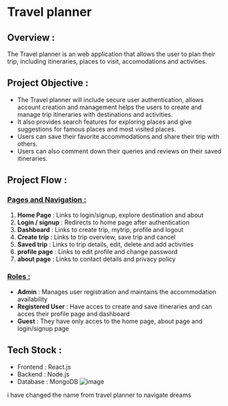 # Travel planner
## Overview :
The Travel planner is an web application that allows the user to plan their trip, including itineraries, places to visit, accomodations and activities.
## Project Objective :
- The Travel planner will include secure user authentication, allows account creation and management helps the users to create and manage trip itineraries with destinations and activities.
- It also provides search features for exploring places and give suggestions for famous places and most visited places.
- Users can save their favorite accommodations and share their trip with others.
- Users can also comment down their queries and reviews on their saved itineraries.
## Project Flow :
### <u>Pages and Navigation :</u>
1. **Home Page** : Links to login/signup, explore destination and about
1. **Login / signup** : Redirects to home page after authentication
1. **Dashboard** : Links to create trip, mytrip, profile and logout
1. **Create trip** : Links to trip overview,  save trip and cancel
1. **Saved trip** : Links to trip details, edit, delete and add activities
1. **profile page** : Links to edit profile and change password
1. **about page** : Links to contact details and privacy policy
### <u>Roles : </u>
- **Admin** : Manages user registration and maintains the accommodation availability
- **Registered User** : Have acces to create and save itineraries and can acces their profile page and dashboard
- **Guest** : They have only acces to the home page, about page and login/signup page
## Tech Stock : 
- Frontend : React.js
- Backend : Node.js
- Database : MongoDB
![image](./Assest/image.jpeg)

<p> i have changed the name from travel planner to navigate dreams</p>

